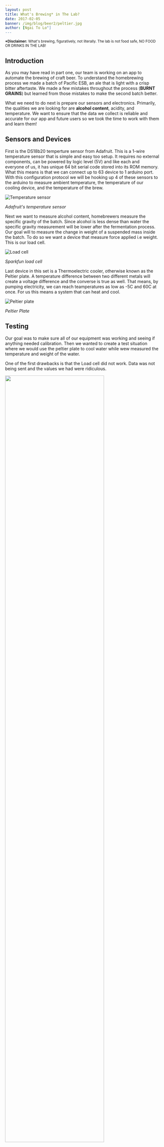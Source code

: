 ```yaml
---
layout: post
title: What's Brewing* in The Lab?
date: 2017-02-05
banner: /img/blog/beer2/peltier.jpg
author: [Ngai To Lo"]
---
```


<small>**\*Disclaimer:** What's brewing, figuratively, not literally. The lab is not food safe, NO FOOD OR DRINKS IN THE LAB!</small>

## Introduction

As you may have read in part one, our team is working on an app to automate the brewing of craft beer. To understand the homebrewing process we made a batch of Pacific ESB, an ale that is light with a crisp bitter aftertaste. We made a few mistakes throughout the process (**BURNT GRAINS**) but learned from those mistakes to make the second batch better.

What we need to do next is prepare our sensors and electronics. Primarily, the qualities we are looking for are __alcohol content__, acidity, and temperature. We want to ensure that the data we collect is reliable and accurate for our app and future users so we took the time to work with them and learn them!

## Sensors and Devices

First is the DS18b20 temperture sensor from Adafruit. This is a 1-wire temperature sensor that is simple and easy too setup. It requires no external components, can be powered by logic level (5V) and like each and everyone of us, it has unique 64 bit serial code stored into its ROM memory. What this means is that we can connect up to 63 device to 1 arduino port. With this configuration protocol we will be hooking up 4 of these sensors to the arduino to measure ambient temperature, the temperature of our cooling device, and the temperature of the brew.

![Temperature sensor](/img/blog/beer2/tempsen.jpg)

*Adafruit's temperature sensor*


Next we want to measure alcohol content, homebrewers measure the specific gravity of the batch. Since alcohol is less dense than water the specific gravity measurement will be lower after the fermentation process. Our goal will to measure the change in weight of a suspended mass inside the batch. To do so we want a device that measure force applied i.e weight. This is our load cell.

![Load cell](/img/blog/beer2/loadcell.jpg)

*Sparkfun load cell*


Last device in this set is a Thermoelectric cooler, otherwise known as the Peltier plate. A temperature difference between two different metals will create a voltage difference and the converse is true as well. That means, by pumping electricity, we can reach teamperatures as low as -5C and 60C at once. For us this means a system that can heat and cool.

![Peltier plate](/img/blog/beer2/peltier.jpg)

*Peltier Plate*

## Testing

Our goal was to make sure all of our equipment was working and seeing if anything needed calibration. Then we wanted to create a test situation where we would use the peltier plate to cool water while wew measured the temperature and weight of the water.

One of the first drawbacks is that the Load cell did not work. Data was not being sent and the values we had were ridiculous.

<img src="/img/blog/beer2/test1.jpg" width="80%">

*Load Cell Wiring*

The temperature sensors went much better.  The design of the sensor was plug & play and we were getting data fast and accurately in minutes. Chaining them in series took some time. We had to get to know each and everyone of them and their adresses but it worked and worked without a hitch it did.

<img src="/img/blog/beer2/test2.jpg" width="80%">

*Two temperature sensors here measure ambient temperature and water temperature*

So when you have a pelteir plate one side heats up and the other side cools. So one issue is that the heat from the hot side will seep into the cold side thus losing efficiency. To rectify that we added a heatsinkand a fan to the hot side so the heat dissapates faster. On the other side we had it hooked up to a small container of water in which we ran through a pump.

<img src="/img/blog/beer2/peltierconfig.jpg" width="80%">

*The system here shows the heatsink, fan and peltier and water unit.*

This is the full setup that we have:

<img src="/img/blog/beer2/fullsetup.jpg" width="80%">

*Complete configuration*

We run water through a small tank that gets cooled by the peliter plate. Simple! Well it rarely is.  The water wasn't cooling. With numerous factors.

Our peltier plate wasnt heating at it maximum potential. The power supply we used is only rated for maximum of 3 amps. This only lowered our temperature on the cold side of the pletier plate to about 10°C

<img src="/img/blog/beer2/voltage.jpg" width="80%">

*Current limitations*

In our preliminary test we simply put the heatsink on top of the peltier plate and the plate to the water tank. This configuration does not transfer heat well at all due to the uneven surfaces.
Lastly, The water cooling tank was too small for a flowrate that was too fast. The water didn't have time to actually get cold before moving out of the tank.

## Conclusion

All in all the goal of testing or sensors was done. We are going to need a new laod cell or figure out whats wrong with this one. The temperature sensors work well. We just need to figure out some more design parameters before we make the real thing.
